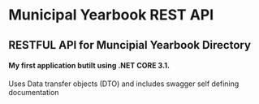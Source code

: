 # Municipal Yearbook REST API

## RESTFUL API for Muncipial Yearbook Directory

#### My first application butilt using .NET CORE 3.1. 
Uses Data transfer objects (DTO) and includes swagger self defining documentation
 
 
